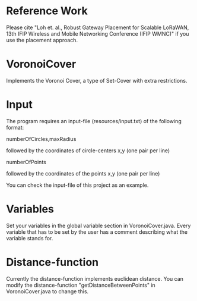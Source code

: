 # Reference Work
Please cite "Loh et. al., Robust Gateway Placement for Scalable LoRaWAN, 13th IFIP Wireless and Mobile Networking Conference (IFIP WMNC)" if you use the placement approach.


# VoronoiCover
Implements the Voronoi Cover, a type of Set-Cover with extra restrictions.

# Input
The program requires an input-file (resources/input.txt) of the following format:

numberOfCircles,maxRadius

followed by the coordinates of circle-centers x,y (one pair per line)

numberOfPoints

followed by the coordinates of the points x,y (one pair per line)

You can check the input-file of this project as an example.

# Variables
Set your variables in the global variable section in VoronoiCover.java.
Every variable that has to be set by the user has a comment describing what the variable stands for.

# Distance-function
Currently the distance-function implements euclidean distance.
You can modify the distance-function "getDistanceBetweenPoints" in VoronoiCover.java to change this.
